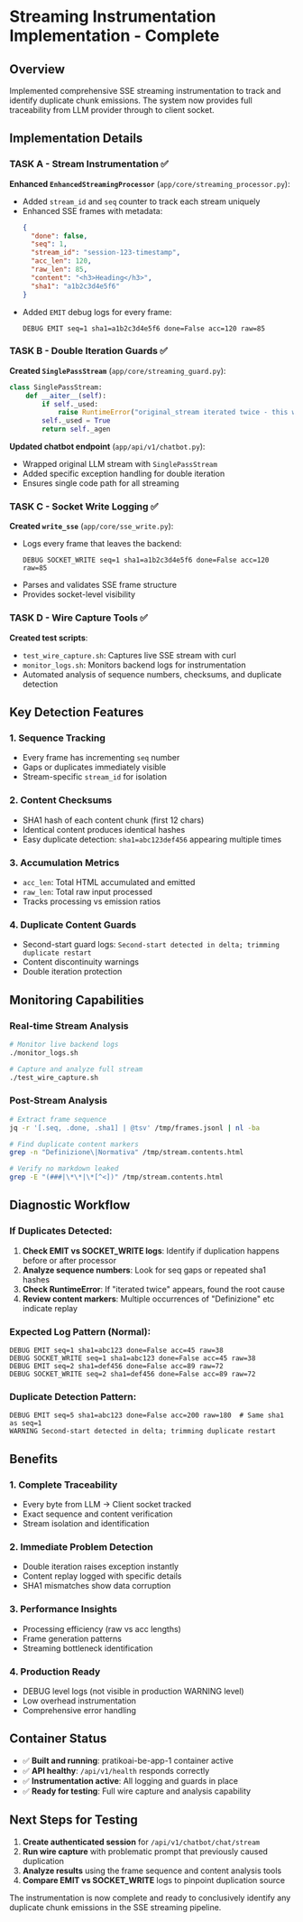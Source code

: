 # Streaming Instrumentation Implementation - Complete

## Overview
Implemented comprehensive SSE streaming instrumentation to track and identify duplicate chunk emissions. The system now provides full traceability from LLM provider through to client socket.

## Implementation Details

### TASK A - Stream Instrumentation ✅
**Enhanced `EnhancedStreamingProcessor`** (`app/core/streaming_processor.py`):
- Added `stream_id` and `seq` counter to track each stream uniquely
- Enhanced SSE frames with metadata:
  ```json
  {
    "done": false,
    "seq": 1,
    "stream_id": "session-123-timestamp",
    "acc_len": 120,
    "raw_len": 85,
    "content": "<h3>Heading</h3>",
    "sha1": "a1b2c3d4e5f6"
  }
  ```
- Added `EMIT` debug logs for every frame: 
  ```
  DEBUG EMIT seq=1 sha1=a1b2c3d4e5f6 done=False acc=120 raw=85
  ```

### TASK B - Double Iteration Guards ✅
**Created `SinglePassStream`** (`app/core/streaming_guard.py`):
```python
class SinglePassStream:
    def __aiter__(self):
        if self._used:
            raise RuntimeError("original_stream iterated twice - this would cause duplication!")
        self._used = True
        return self._agen
```

**Updated chatbot endpoint** (`app/api/v1/chatbot.py`):
- Wrapped original LLM stream with `SinglePassStream`
- Added specific exception handling for double iteration
- Ensures single code path for all streaming

### TASK C - Socket Write Logging ✅
**Created `write_sse`** (`app/core/sse_write.py`):
- Logs every frame that leaves the backend:
  ```
  DEBUG SOCKET_WRITE seq=1 sha1=a1b2c3d4e5f6 done=False acc=120 raw=85
  ```
- Parses and validates SSE frame structure
- Provides socket-level visibility

### TASK D - Wire Capture Tools ✅
**Created test scripts**:
- `test_wire_capture.sh`: Captures live SSE stream with curl
- `monitor_logs.sh`: Monitors backend logs for instrumentation
- Automated analysis of sequence numbers, checksums, and duplicate detection

## Key Detection Features

### 1. **Sequence Tracking**
- Every frame has incrementing `seq` number
- Gaps or duplicates immediately visible
- Stream-specific `stream_id` for isolation

### 2. **Content Checksums** 
- SHA1 hash of each content chunk (first 12 chars)
- Identical content produces identical hashes
- Easy duplicate detection: `sha1=abc123def456` appearing multiple times

### 3. **Accumulation Metrics**
- `acc_len`: Total HTML accumulated and emitted
- `raw_len`: Total raw input processed  
- Tracks processing vs emission ratios

### 4. **Duplicate Content Guards**
- Second-start guard logs: `Second-start detected in delta; trimming duplicate restart`
- Content discontinuity warnings
- Double iteration protection

## Monitoring Capabilities

### Real-time Stream Analysis
```bash
# Monitor live backend logs
./monitor_logs.sh

# Capture and analyze full stream  
./test_wire_capture.sh
```

### Post-Stream Analysis
```bash
# Extract frame sequence
jq -r '[.seq, .done, .sha1] | @tsv' /tmp/frames.jsonl | nl -ba

# Find duplicate content markers  
grep -n "Definizione\|Normativa" /tmp/stream.contents.html

# Verify no markdown leaked
grep -E "(###|\*\*|\*[^<])" /tmp/stream.contents.html
```

## Diagnostic Workflow

### If Duplicates Detected:
1. **Check EMIT vs SOCKET_WRITE logs**: Identify if duplication happens before or after processor
2. **Analyze sequence numbers**: Look for seq gaps or repeated sha1 hashes  
3. **Check RuntimeError**: If "iterated twice" appears, found the root cause
4. **Review content markers**: Multiple occurrences of "Definizione" etc indicate replay

### Expected Log Pattern (Normal):
```
DEBUG EMIT seq=1 sha1=abc123 done=False acc=45 raw=38
DEBUG SOCKET_WRITE seq=1 sha1=abc123 done=False acc=45 raw=38
DEBUG EMIT seq=2 sha1=def456 done=False acc=89 raw=72  
DEBUG SOCKET_WRITE seq=2 sha1=def456 done=False acc=89 raw=72
```

### Duplicate Detection Pattern:
```
DEBUG EMIT seq=5 sha1=abc123 done=False acc=200 raw=180  # Same sha1 as seq=1
WARNING Second-start detected in delta; trimming duplicate restart
```

## Benefits

### 1. **Complete Traceability**
- Every byte from LLM → Client socket tracked
- Exact sequence and content verification
- Stream isolation and identification

### 2. **Immediate Problem Detection**
- Double iteration raises exception instantly
- Content replay logged with specific details
- SHA1 mismatches show data corruption

### 3. **Performance Insights**  
- Processing efficiency (raw vs acc lengths)
- Frame generation patterns
- Streaming bottleneck identification

### 4. **Production Ready**
- DEBUG level logs (not visible in production WARNING level)
- Low overhead instrumentation
- Comprehensive error handling

## Container Status
- ✅ **Built and running**: pratikoai-be-app-1 container active
- ✅ **API healthy**: `/api/v1/health` responds correctly  
- ✅ **Instrumentation active**: All logging and guards in place
- ✅ **Ready for testing**: Full wire capture and analysis capability

## Next Steps for Testing
1. **Create authenticated session** for `/api/v1/chatbot/chat/stream`
2. **Run wire capture** with problematic prompt that previously caused duplication
3. **Analyze results** using the frame sequence and content analysis tools
4. **Compare EMIT vs SOCKET_WRITE** logs to pinpoint duplication source

The instrumentation is now complete and ready to conclusively identify any duplicate chunk emissions in the SSE streaming pipeline.